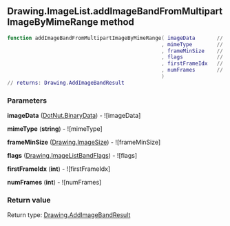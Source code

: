 ## Drawing.ImageList.addImageBandFromMultipartImageByMimeRange method


```lua
function addImageBandFromMultipartImageByMimeRange( imageData       // DotNut.BinaryData
                                                  , mimeType        // string
                                                  , frameMinSize    // Drawing.ImageSize
                                                  , flags           // Drawing.ImageListBandFlags
                                                  , firstFrameIdx   // int
                                                  , numFrames       // int
                                                  )
// returns: Drawing.AddImageBandResult
```


### Parameters

**imageData** ([DotNut.BinaryData](../../DotNut/BinaryData.md)) - ![imageData]

**mimeType** (**string**) - ![mimeType]

**frameMinSize** ([Drawing.ImageSize](../../Drawing/ImageSize.md)) - ![frameMinSize]

**flags** ([Drawing.ImageListBandFlags](../../Drawing/ImageListBandFlags.md)) - ![flags]

**firstFrameIdx** (**int**) - ![firstFrameIdx]

**numFrames** (**int**) - ![numFrames]

### Return value

Return type: [Drawing.AddImageBandResult](../../Drawing/AddImageBandResult.md)

